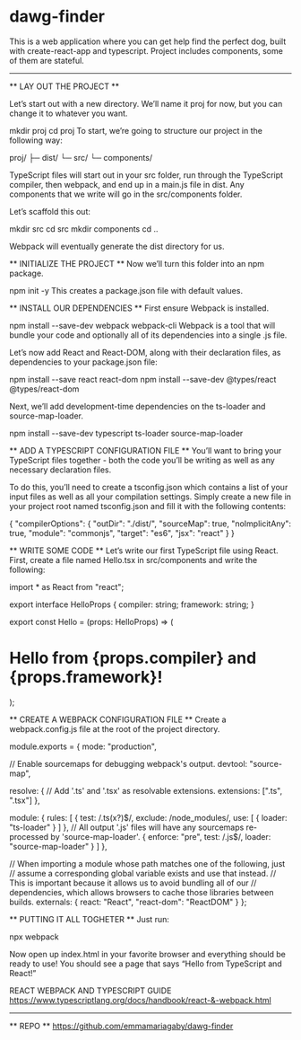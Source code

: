 # dawg-finder

This is a web application where you can get help find the perfect dog, built with create-react-app and typescript. Project includes components, some of them are stateful.

****************************************************************************

** LAY OUT THE PROJECT **

Let’s start out with a new directory. We’ll name it proj for now, but you can change it to whatever you want.

mkdir proj
cd proj
To start, we’re going to structure our project in the following way:

proj/
├─ dist/
└─ src/
   └─ components/

TypeScript files will start out in your src folder, run through the TypeScript compiler, then webpack, and end up in a main.js file in dist. Any components that we write will go in the src/components folder.

Let’s scaffold this out:

mkdir src
cd src
mkdir components
cd ..

Webpack will eventually generate the dist directory for us.

** INITIALIZE THE PROJECT **
Now we’ll turn this folder into an npm package.

npm init -y
This creates a package.json file with default values.

** INSTALL OUR DEPENDENCIES **
First ensure Webpack is installed.

npm install --save-dev webpack webpack-cli
Webpack is a tool that will bundle your code and optionally all of its dependencies into a single .js file.

Let’s now add React and React-DOM, along with their declaration files, as dependencies to your package.json file:

npm install --save react react-dom
npm install --save-dev @types/react @types/react-dom

Next, we’ll add development-time dependencies on the ts-loader and source-map-loader.

npm install --save-dev typescript ts-loader source-map-loader

** ADD A TYPESCRIPT CONFIGURATION FILE **
You’ll want to bring your TypeScript files together - both the code you’ll be writing as well as any necessary declaration files.

To do this, you’ll need to create a tsconfig.json which contains a list of your input files as well as all your compilation settings. Simply create a new file in your project root named tsconfig.json and fill it with the following contents:

{
  "compilerOptions": {
    "outDir": "./dist/",
    "sourceMap": true,
    "noImplicitAny": true,
    "module": "commonjs",
    "target": "es6",
    "jsx": "react"
  }
}

** WRITE SOME CODE **
Let’s write our first TypeScript file using React. First, create a file named Hello.tsx in src/components and write the following:

import * as React from "react";

export interface HelloProps {
  compiler: string;
  framework: string;
}

export const Hello = (props: HelloProps) => (
  <h1>
    Hello from {props.compiler} and {props.framework}!
  </h1>
);

** CREATE A WEBPACK CONFIGURATION FILE **
Create a webpack.config.js file at the root of the project directory.

module.exports = {
  mode: "production",

  // Enable sourcemaps for debugging webpack's output.
  devtool: "source-map",

  resolve: {
    // Add '.ts' and '.tsx' as resolvable extensions.
    extensions: [".ts", ".tsx"]
  },

  module: {
    rules: [
      {
        test: /\.ts(x?)$/,
        exclude: /node_modules/,
        use: [
          {
            loader: "ts-loader"
          }
        ]
      },
      // All output '.js' files will have any sourcemaps re-processed by 'source-map-loader'.
      {
        enforce: "pre",
        test: /\.js$/,
        loader: "source-map-loader"
      }
    ]
  },

  // When importing a module whose path matches one of the following, just
  // assume a corresponding global variable exists and use that instead.
  // This is important because it allows us to avoid bundling all of our
  // dependencies, which allows browsers to cache those libraries between builds.
  externals: {
    react: "React",
    "react-dom": "ReactDOM"
  }
};

** PUTTING IT ALL TOGHETER ** 
Just run:

npx webpack

Now open up index.html in your favorite browser and everything should be ready to use! You should see a page that says “Hello from TypeScript and React!”

REACT WEBPACK AND TYPESCRIPT GUIDE
https://www.typescriptlang.org/docs/handbook/react-&-webpack.html

****************************************************************************

** REPO **
https://github.com/emmamariagaby/dawg-finder
